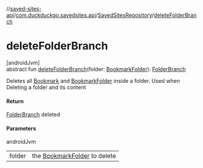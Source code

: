 //[saved-sites-api](../../../index.md)/[com.duckduckgo.savedsites.api](../index.md)/[SavedSitesRepository](index.md)/[deleteFolderBranch](delete-folder-branch.md)

# deleteFolderBranch

[androidJvm]\
abstract fun [deleteFolderBranch](delete-folder-branch.md)(folder: [BookmarkFolder](../../com.duckduckgo.savedsites.api.models/-bookmark-folder/index.md)): [FolderBranch](../../com.duckduckgo.savedsites.api.models/-folder-branch/index.md)

Deletes all [Bookmark](../../com.duckduckgo.savedsites.api.models/-saved-site/-bookmark/index.md) and [BookmarkFolder](../../com.duckduckgo.savedsites.api.models/-bookmark-folder/index.md) inside a folder. Used when Deleting a folder and its content

#### Return

[FolderBranch](../../com.duckduckgo.savedsites.api.models/-folder-branch/index.md) deleted

#### Parameters

androidJvm

| | |
|---|---|
| folder | the [BookmarkFolder](../../com.duckduckgo.savedsites.api.models/-bookmark-folder/index.md) to delete |
